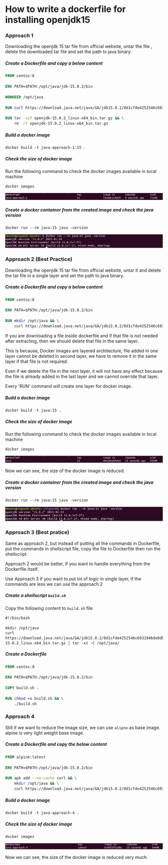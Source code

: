 # How to write a dockerfile for installing openjdk15

### Approach 1
Downloading the openjdk 15 tar file from official website, untar the file , delete the downloaded tar file and set the path to java binary.

##### Create a Dockerfile and copy a  below content

```Dockerfile
FROM centos:8

ENV PATH=$PATH:/opt/java/jdk-15.0.2/bin

WORKDIR /opt/java

RUN curl https://download.java.net/java/GA/jdk15.0.2/0d1cfde4252546c6931946de8db48ee2/7/GPL/openjdk-15.0.2_linux-x64_bin.tar.gz -o openjdk-15.0.2_linux-x64_bin.tar.gz

RUN tar -xzf openjdk-15.0.2_linux-x64_bin.tar.gz && \
    rm -rf openjdk-15.0.2_linux-x64_bin.tar.gz
```

##### Build a docker image
```
docker build -t java-approach-1:15 .
```

##### Check the size of docker image
Run the following command to check the docker images available in local machine
```
docker images
```
![Docker Images](/content/docker/tutorials/Dockerfile/images/openjdk-15-approach-1-docker-images.png)

##### Create a docker container from the created image and check the java version
```
docker run --rm java:15 java -version
```
![checking java version](/content/docker/tutorials/Dockerfile/images/openjdk-15-checking-java-version.png)

### Approach 2 (Best Practice)
Downloading the openjdk 15 tar file from official website, untar it and delete the tar file in a single layer and set the path to java binary.

##### Create a Dockerfile and copy a below content
```Dockerfile
FROM centos:8

ENV PATH=$PATH:/opt/java/jdk-15.0.2/bin

RUN mkdir /opt/java && \
    curl https://download.java.net/java/GA/jdk15.0.2/0d1cfde4252546c6931946de8db48ee2/7/GPL/openjdk-15.0.2_linux-x64_bin.tar.gz | tar -xz -C /opt/java/
```
If you are downloading a file inside dockerfile and if that file is not needed after extracting, then we should delete that file in the same layer.

This is because, Docker images are layered architecture, file added in one layer cannot be deleted in second layer, we have to remove it in the same layer if that file is not required.

Even if we delete the file in the next layer, it will not have any effect because the file is already added in the last layer and we cannot override that layer.

Every 'RUN' command will create one layer for docker image.

##### Build a docker image
```
docker build -t java:15 .
```

##### Check the size of docker image
Run the following command to check the docker images available in local machine
```
docker images
```
![Docker](/content/docker/tutorials/Dockerfile/images/openjdk-15-reduced-docker-images.png)

Now we can see, the size of the docker image is reduced.

##### Create a docker container from the created image and check the java version
```
docker run --rm java:15 java -version
```
![checking java version](/content/docker/tutorials/Dockerfile/images/openjdk-15-reduced-checking-java-version.png)

### Approach 3 (Best pratice)
Same as approach 2, but instead of putting all the commands in Dockerfile, put the commands in shellscript file, copy the file to Dockerfile then run the shellscript.

Approach 2 would be better, if you want to handle everything from the Dockerfile itself.

Use Approach 3 if you want to put lot of logic in single layer, if the commands are less we can use the approach 2

##### Create a shellscript `build.sh`
Copy the following content to `build.sh` file

```Shell
#!/bin/bash

mkdir /opt/java
curl https://download.java.net/java/GA/jdk15.0.2/0d1cfde4252546c6931946de8db48ee2/7/GPL/openjdk-15.0.2_linux-x64_bin.tar.gz | tar -xz -C /opt/java/
```

##### Create a Dockerfile
```Dockerfile
FROM centos:8

ENV PATH=$PATH:/opt/java/jdk-15.0.2/bin

COPY build.sh .

RUN chmod +x build.sh && \
    ./build.sh
```

### Approach 4
Still if we want to reduce the image size, we can use `alipne` as base image. alpine is very light weight base image.

##### Create a Dockerfile and copy the below content
```Dockerfile
FROM alpine:latest

ENV PATH=$PATH:/opt/java/jdk-15.0.2/bin

RUN apk add --no-cache curl && \
    mkdir /opt/java && \
    curl https://download.java.net/java/GA/jdk15.0.2/0d1cfde4252546c6931946de8db48ee2/7/GPL/openjdk-15.0.2_linux-x64_bin.tar.gz | tar -xz -C /opt/java/
```

##### Build a docker image
```
docker build -t java-approach-4 .
```

##### Check the size of docker image
```
docker images
```
![Docker](/content/docker/tutorials/Dockerfile/images/openjdk-15-approach-4-docker-images.png)

Now we can see, the size of the docker image is reduced very much.

